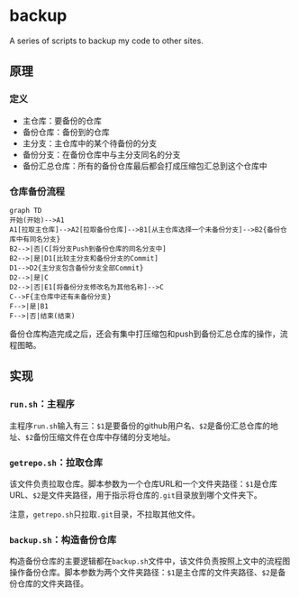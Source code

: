 # backup
A series of scripts to backup my code to other sites.

## 原理

### 定义

* 主仓库：要备份的仓库
* 备份仓库：备份到的仓库
* 主分支：主仓库中的某个待备份的分支
* 备份分支：在备份仓库中与主分支同名的分支
* 备份汇总仓库：所有的备份仓库最后都会打成压缩包汇总到这个仓库中

### 仓库备份流程

```mermaid
graph TD
开始(开始)-->A1
A1[拉取主仓库]-->A2[拉取备份仓库]-->B1[从主仓库选择一个未备份分支]-->B2{备份仓库中有同名分支}
B2-->|否|C[将分支Push到备份仓库的同名分支中]
B2-->|是|D1[比较主分支和备份分支的Commit]
D1-->D2{主分支包含备份分支全部Commit}
D2-->|是|C
D2-->|否|E1[将备份分支修改名为其他名称]-->C
C-->F{主仓库中还有未备份分支}
F-->|是|B1
F-->|否|结束(结束)
```

备份仓库构造完成之后，还会有集中打压缩包和push到备份汇总仓库的操作，流程图略。

## 实现

### `run.sh`：主程序

主程序`run.sh`输入有三：`$1`是要备份的github用户名、`$2`是备份汇总仓库的地址、`$2`备份压缩文件在仓库中存储的分支地址。

### `getrepo.sh`：拉取仓库

该文件负责拉取仓库。脚本参数为一个仓库URL和一个文件夹路径：`$1`是仓库URL、`$2`是文件夹路径，用于指示将仓库的`.git`目录放到哪个文件夹下。

注意，`getrepo.sh`只拉取`.git`目录，不拉取其他文件。

### `backup.sh`：构造备份仓库

构造备份仓库的主要逻辑都在`backup.sh`文件中，该文件负责按照上文中的流程图操作备份仓库。脚本参数为两个文件夹路径：`$1`是主仓库的文件夹路径、`$2`是备份仓库的文件夹路径。
